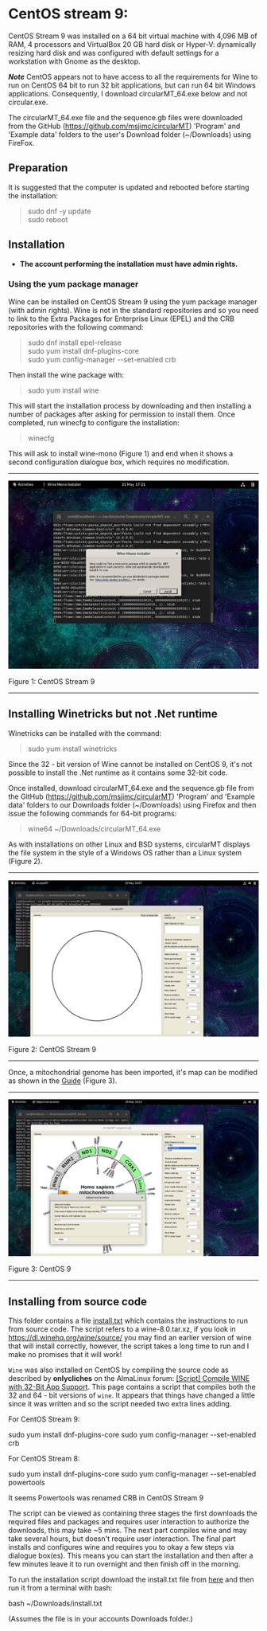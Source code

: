 # CentOS stream  9:

CentOS Stream  9 was installed on a 64 bit virtual machine with 4,096 MB of RAM, 4 processors and VirtualBox 20 GB hard disk or Hyper-V: dynamically resizing hard disk and was configured with default settings for a workstation with Gnome as the desktop.

***Note*** CentOS appears not to have access to all the requirements for Wine to run on CentOS 64 bit to run 32 bit applications, but can run 64 bit Windows applications. Consequently, I download circularMT_64.exe below and not circular.exe.

The circularMT_64.exe file and the sequence.gb files were downloaded from the GitHub (https://github.com/msjimc/circularMT) 'Program' and 'Example data' folders to the user's Download folder (~/Downloads) using FireFox. 


## Preparation 

It is suggested that the computer is updated and rebooted before starting the installation:

> sudo dnf -y update  
> sudo reboot

## Installation

* **The account performing the installation must have admin rights.**

### Using the yum package manager

Wine can be installed on CentOS Stream 9 using the yum package manager (with admin rights). Wine is not in the standard repositories and so you need to link to the Extra Packages for Enterprise Linux (EPEL) and the CRB repositories with the following command:

> sudo dnf install epel-release   
> sudo yum install dnf-plugins-core   
> sudo yum config-manager --set-enabled crb 

Then install the wine package with: 

> sudo yum install wine 

 This will start the installation process by downloading and then installing a number of packages after asking for permission to install them. Once completed, run winecfg to configure the installation:

 > winecfg

 This will ask to install wine-mono (Figure 1) and end when it shows a second configuration dialogue box, which requires no modification.

<hr />

![Figure 1](images/centos9_config.jpg)

Figure 1:  CentOS Stream 9

<hr />

## Installing Winetricks but not .Net runtime

Winetricks can be installed with the command:

>  sudo yum install winetricks

Since the 32 - bit version of Wine cannot be installed on CentOS 9, it's not possible to install the .Net runtime as it contains some 32-bit code. 


Once installed, download circularMT_64.exe and the sequence.gb file from the GitHub (https://github.com/msjimc/circularMT) 'Program' and 'Example data' folders to our Downloads folder (~/Downloads) using Firefox and then issue the following commands for 64-bit programs:
 
> wine64 ~/Downloads/circularMT_64.exe  

As with installations on other Linux and BSD systems, circularMT displays the file system in the style of a Windows OS rather than a Linux system (Figure 2).

<hr /> 

![Figure 1](images/centos9_figure1.jpg)

Figure 2: CentOS Stream 9

<hr />

Once, a mitochondrial genome has been imported, it's map can be modified as shown in the [Guide](https://github.com/msjimc/circularMT/tree/master/Guide/README.md) (Figure 3).

<hr />

![Figure 3](images/centos9_figure3.jpg)

Figure 3: CentOS 9

<hr />

## Installing from source code

This folder contains a file [install.txt](install.txt) which contains the instructions to run from source code. The script refers to a wine-8.0.tar.xz, if you look in https://dl.winehq.org/wine/source/ you may find an earlier version of wine that will install correctly, however, the script takes a long time to run and I make no promises that it will work! 

```Wine``` was also installed on CentOS by compiling the source code as described by __onlycliches__ on the AlmaLinux forum: [[Script] Compile WINE with 32-Bit App Support](https://forums.almalinux.org/t/script-compile-wine-with-32-bit-app-support/2556). This page contains a script that compiles both the 32 and 64 - bit versions of ```wine```. It appears that things have changed a little since it was written and so the script needed two extra lines adding.


For CentOS Stream 9:

sudo yum install dnf-plugins-core
sudo yum config-manager --set-enabled crb

For CentOS Stream 8:

sudo yum install dnf-plugins-core
sudo yum config-manager --set-enabled powertools

It seems Powertools was renamed CRB in CentOS Stream 9

The script can be viewed as containing three stages the first downloads the required files and packages and requires user interaction to authorize the downloads, this may take ~5 mins. The next part compiles wine and may take several hours, but doesn't require user interaction. The final part installs and configures wine and requires you to okay a few steps via dialogue box(es). This means you can start the installation and then after a few minutes leave it to run overnight and then finish off in the morning.

To run the installation script download the install.txt file from [here](install.txt) and then run it from a terminal with bash:

bash ~/Downloads/install.txt

(Assumes the file is in your accounts Downloads folder.)
